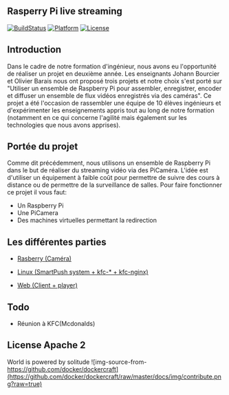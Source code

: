 ## Rasperry Pi live streaming

[![BuildStatus](https://travis-ci.org/qfdk/projetESIR.svg?branch=master)](https://travis-ci.org/qfdk/projetESIR)
[![Platform](https://img.shields.io/badge/platform-Linux,%20Raspberry-green.svg?style=flat)](https://qfdk.me) 
[![License](https://img.shields.io/badge/license-New%20BSD-yellow.svg?style=flat)](LICENSE)

## Introduction

Dans le cadre de notre formation d'ingénieur, nous avons eu l'opportunité de réaliser un projet en deuxième année. Les enseignants Johann Bourcier et Olivier Barais nous ont proposé trois projets et notre choix s'est porté sur "Utiliser un ensemble de Raspberry Pi pour assembler, enregistrer, encoder et diffuser un ensemble de flux vidéos enregistrés via des caméras". Ce projet a été l'occasion de rassembler une équipe de 10 élèves ingénieurs et d'expérimenter les enseignements appris tout au long de notre formation (notamment en ce qui concerne l'agilité mais également sur les technologies que nous avons apprises).

## Portée du projet

Comme dit précédemment, nous utilisons un ensemble de Raspberry Pi dans le but de réaliser du streaming vidéo via des PiCaméra. L'idée est d'utiliser un équipement à faible coût pour permettre de suivre des cours à distance ou de permettre de la surveillance de salles. Pour faire fonctionner ce projet il vous faut:
- Un Raspberry Pi
- Une PiCamera
- Des machines virtuelles permettant la redirection

## Les différentes parties

- [Rasberry (Caméra)](https://github.com/qfdk/projetESIR/tree/master/Raspberry
)

- [Linux (SmartPush system + kfc-* + kfc-nginx)](https://github.com/qfdk/projetESIR/tree/master/Linux)
 
- [Web (Client + player)](https://github.com/qfdk/projetESIR/tree/master/Web)

## Todo
- Réunion à KFC(Mcdonalds)


## License Apache 2
World is powered by solitude
![img-source-from-https://github.com/docker/dockercraft](https://github.com/docker/dockercraft/raw/master/docs/img/contribute.png?raw=true)
